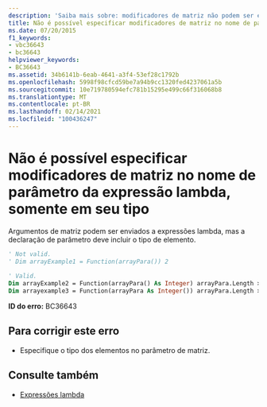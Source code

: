 ```yaml
---
description: 'Saiba mais sobre: modificadores de matriz não podem ser especificados em nome de parâmetros de expressão lambda, somente em seu tipo'
title: Não é possível especificar modificadores de matriz no nome de parâmetro da expressão lambda, somente em seu tipo
ms.date: 07/20/2015
f1_keywords:
- vbc36643
- bc36643
helpviewer_keywords:
- BC36643
ms.assetid: 34b6141b-6eab-4641-a3f4-53ef28c1792b
ms.openlocfilehash: 5998f98cfcd59be7a94b9cc1320fed4237061a5b
ms.sourcegitcommit: 10e719780594efc781b15295e499c66f316068b8
ms.translationtype: MT
ms.contentlocale: pt-BR
ms.lasthandoff: 02/14/2021
ms.locfileid: "100436247"
---
```

# <a name="array-modifiers-cannot-be-specified-on-lambda-expression-parameters-name-only-on-its-type"></a>Não é possível especificar modificadores de matriz no nome de parâmetro da expressão lambda, somente em seu tipo

Argumentos de matriz podem ser enviados a expressões lambda, mas a declaração de parâmetro deve incluir o tipo de elemento.  
  
```vb  
' Not valid.  
' Dim arrayExample1 = Function(arrayPara()) 2  
  
' Valid.  
Dim arrayExample2 = Function(arrayPara() As Integer) arrayPara.Length > 0  
Dim arrayexample3 = Function(arrayPara As Integer()) arrayPara.Length > 0  
```  
  
 **ID do erro:** BC36643  
  
## <a name="to-correct-this-error"></a>Para corrigir este erro  
  
- Especifique o tipo dos elementos no parâmetro de matriz.  
  
## <a name="see-also"></a>Consulte também

- [Expressões lambda](../programming-guide/language-features/procedures/lambda-expressions.md)
